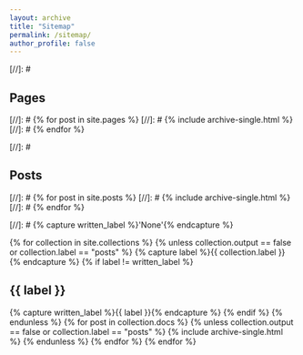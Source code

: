 ```yaml
---
layout: archive
title: "Sitemap"
permalink: /sitemap/
author_profile: false
---
```


[//]: # <h2>Pages</h2>
[//]: # {% for post in site.pages %}
[//]: #  {% include archive-single.html %}
[//]: # {% endfor %}

[//]: # <h2>Posts</h2>
[//]: # {% for post in site.posts %}
[//]: #   {% include archive-single.html %}
[//]: # {% endfor %}

[//]: # {% capture written_label %}'None'{% endcapture %}

{% for collection in site.collections %}
{% unless collection.output == false or collection.label == "posts" %}
  {% capture label %}{{ collection.label }}{% endcapture %}
  {% if label != written_label %}
  <h2>{{ label }}</h2>
  {% capture written_label %}{{ label }}{% endcapture %}
  {% endif %}
{% endunless %}
{% for post in collection.docs %}
  {% unless collection.output == false or collection.label == "posts" %}
  {% include archive-single.html %}
  {% endunless %}
{% endfor %}
{% endfor %}